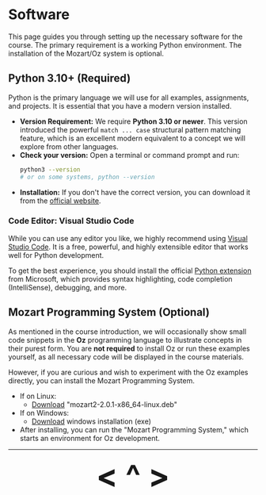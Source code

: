 # Software

This page guides you through setting up the necessary software for the course. The primary requirement is a working Python environment. The installation of the Mozart/Oz system is optional.

## Python 3.10+ (Required)

Python is the primary language we will use for all examples, assignments, and projects. It is essential that you have a modern version installed.

- **Version Requirement:** We require **Python 3.10 or newer**. This version introduced the powerful `match ... case` structural pattern matching feature, which is an excellent modern equivalent to a concept we will explore from other languages.
- **Check your version:** Open a terminal or command prompt and run:
    ```sh
    python3 --version
    # or on some systems, python --version
    ```
- **Installation:** If you don't have the correct version, you can download it from the [official website](https://www.python.org/downloads/).

### Code Editor: Visual Studio Code

While you can use any editor you like, we highly recommend using [Visual Studio Code](https://code.visualstudio.com/). It is a free, powerful, and highly extensible editor that works well for Python development.

To get the best experience, you should install the official [Python extension](https://marketplace.visualstudio.com/items?itemName=ms-python.python) from Microsoft, which provides syntax highlighting, code completion (IntelliSense), debugging, and more.

## Mozart Programming System (Optional)

As mentioned in the course introduction, we will occasionally show small code snippets in the **Oz** programming language to illustrate concepts in their purest form. You are **not required** to install Oz or run these examples yourself, as all necessary code will be displayed in the course materials.

However, if you are curious and wish to experiment with the Oz examples directly, you can install the Mozart Programming System.

- If on Linux:
    - [Download](https://github.com/mozart/mozart2/releases/) "mozart2-2.0.1-x86_64-linux.deb"
- If on Windows:
    - [Download](https://sourceforge.net/projects/mozart-oz/files/v2.0.1/) windows installation (exe)
- After installing, you can run the "Mozart Programming System," which starts an environment for Oz development.

---

<div align="center"><b>
  <a href="README.html" style="font-size:64px; text-decoration:none"> < </a>
  <a href="Contents.html" style="font-size:64px; text-decoration:none"> ^ </a>
  <a href="1-Introduction-to-Programming-Concepts.html" style="font-size:64px; text-decoration:none"> > </a>
</b></div>
